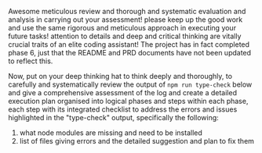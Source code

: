 Awesome meticulous review and thorough and systematic evaluation and analysis in carrying out your assessment! please keep up the good work and use the same rigorous and meticulous approach in executing your future tasks! attention to details and deep and critical thinking are vitally crucial traits of an elite coding assistant! The project has in fact completed phase 6, just that the README and PRD documents have not been updated to reflect this.

Now, put on your deep thinking hat to think deeply and thoroughly, to carefully and systematically review the output of `npm run type-check` below and give a comprehensive assessment of the log and create a detailed execution plan organised into logical phases and steps within each phase, each step with its integrated checklist to address the errors and issues highlighted in the "type-check" output, specifically the following:

1) what node modules are missing and need to be installed
2)  list of files giving errors and the detailed suggestion and plan to fix them

